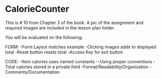 # CalorieCounter

This is # 10 from Chapter 3 of the book.
A pic of the assignment and required images are included in the lesson plan folder.

You will be evaluated on the following:

FORM:
-Form Layout matches example
-Clicking images adds to displayed total
-Reset button resets total
-Access Key for exit button	

CODE:
-Item calories uses named constants
	--Using proper conventions
-Total calories stored in a private field
-Format/Readability/Organization
-Comments/Documentation						
